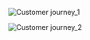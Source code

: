 ![Customer journey_1](https://user-images.githubusercontent.com/70945564/110354275-920ac480-806a-11eb-8343-8a4c27ba4877.PNG)


![Customer journey_2](https://user-images.githubusercontent.com/70945564/110354313-9a62ff80-806a-11eb-8221-c1c6f4049ed0.PNG)
